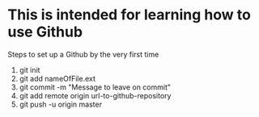 <h1> This is intended for learning how to use Github </h1>
<p> Steps to set up a Github by the very first time </p>
<ol>
    <li>
        git init
    </li>
    <li>
        git add nameOfFile.ext
    </li>
    <li>
        git commit -m "Message to leave on commit"
    </li>
    <li>
        git add remote origin url-to-github-repository
    </li>
    <li>
        git push -u origin master
    </li>
</ol>